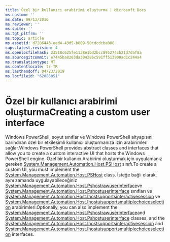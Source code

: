 ```yaml
---
title: Özel bir kullanıcı arabirimi oluşturma | Microsoft Docs
ms.custom: ''
ms.date: 09/13/2016
ms.reviewer: ''
ms.suite: ''
ms.tgt_pltfrm: ''
ms.topic: article
ms.assetid: d7286443-eed4-43d5-b809-50cdcdcba088
caps.latest.revision: 4
ms.openlocfilehash: 23518c625fe1138e1bd2bcc895274cb21d7daf8a
ms.sourcegitcommit: e7445ba8203da304286c591ff513900ad1c244a4
ms.translationtype: MT
ms.contentlocale: tr-TR
ms.lasthandoff: 04/23/2019
ms.locfileid: "62083051"
---
```

# <a name="creating-a-custom-user-interface"></a><span data-ttu-id="7d551-102">Özel bir kullanıcı arabirimi oluşturma</span><span class="sxs-lookup"><span data-stu-id="7d551-102">Creating a custom user interface</span></span>

<span data-ttu-id="7d551-103">Windows PowerShell, soyut sınıflar ve Windows PowerShell altyapısını barındıran özel bir etkileşimli kullanıcı oluşturmanıza izin arabirimleri sağlar.</span><span class="sxs-lookup"><span data-stu-id="7d551-103">Windows PowerShell provides abstract classes and interfaces that allow you to create a custom interactive UI that hosts the Windows PowerShell engine.</span></span> <span data-ttu-id="7d551-104">Özel bir kullanıcı Arabirimi oluşturmak için uygulamanız gereken [System.Management.Automation.Host.PSHost](/dotnet/api/System.Management.Automation.Host.PSHost) sınıfı.</span><span class="sxs-lookup"><span data-stu-id="7d551-104">To create a custom UI, you must implement the [System.Management.Automation.Host.PSHost](/dotnet/api/System.Management.Automation.Host.PSHost) class.</span></span> <span data-ttu-id="7d551-105">İsteğe bağlı olarak, aynı zamanda uygulayabileceğiniz [System.Management.Automation.Host.Pshostrawuserinterface](/dotnet/api/System.Management.Automation.Host.PSHostRawUserInterface)ve [System.Management.Automation.Host.Pshostuserinterface](/dotnet/api/System.Management.Automation.Host.PSHostUserInterface) sınıfları ve [System.Management.Automation.Host.Ihostsupportsinteractivesession](/dotnet/api/System.Management.Automation.Host.IHostSupportsInteractiveSession) ve [System.Management.Automation.Host.Ihostuisupportsmultiplechoiceselection](/dotnet/api/System.Management.Automation.Host.IHostUISupportsMultipleChoiceSelection) arabirimleri.</span><span class="sxs-lookup"><span data-stu-id="7d551-105">Optionally, you can also implement the [System.Management.Automation.Host.Pshostrawuserinterface](/dotnet/api/System.Management.Automation.Host.PSHostRawUserInterface)and [System.Management.Automation.Host.Pshostuserinterface](/dotnet/api/System.Management.Automation.Host.PSHostUserInterface) classes, and the [System.Management.Automation.Host.Ihostsupportsinteractivesession](/dotnet/api/System.Management.Automation.Host.IHostSupportsInteractiveSession) and [System.Management.Automation.Host.Ihostuisupportsmultiplechoiceselection](/dotnet/api/System.Management.Automation.Host.IHostUISupportsMultipleChoiceSelection) interfaces.</span></span>
